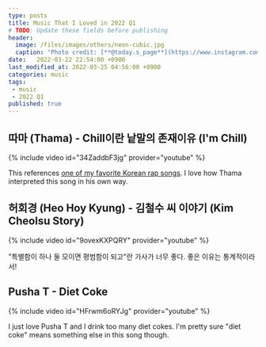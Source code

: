 ```yaml
---
type: posts
title: Music That I Loved in 2022 Q1
# TODO: Update these fields before publishing
header:
  image: /files/images/others/neon-cubic.jpg
  caption: "Photo credit: [**@today.s_page**](https://www.instagram.com/today.s_page/)"
date:   2022-03-22 22:54:00 +0900
last_modified_at: 2022-03-25 04:56:00 +0900
categories: music
tags:
 - music
 - 2022 Q1
published: true
---
```


## 따마 (Thama) - Chill이란 낱말의 존재이유 (I'm Chill)

{% include video id="34ZaddbF3jg" provider="youtube" %}

This references [one of my favorite Korean rap songs](https://www.youtube.com/watch?v=F9LngxNiWsY). I love how Thama interpreted this song in his own way.

## 허회경 (Heo Hoy Kyung) - 김철수 씨 이야기 (Kim Cheolsu Story)

{% include video id="9ovexKXPQRY" provider="youtube" %}

"특별함이 하나 둘 모이면 평범함이 되고"란 가사가 너무 좋다. 좋은 이유는 통계적이라서!

## Pusha T - Diet Coke

{% include video id="HFrwm6oRYJg" provider="youtube" %}

I just love Pusha T and I drink too many diet cokes. I'm pretty sure "diet coke" means something else in this song though. 